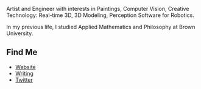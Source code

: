 Artist and Engineer with interests in Paintings, Computer Vision, Creative Technology: Real-time 3D, 3D Modeling, Perception Software for Robotics.

In my previous life, I studied Applied Mathematics and Philosophy at Brown University. 

## Find Me
- <a href="https://limjungyoon.com/">Website</a>
- <a href="https://jungyoonlim.substack.com/">Writing</a>
- <a href="https://twitter.com/jungyoonlim">Twitter</a>
